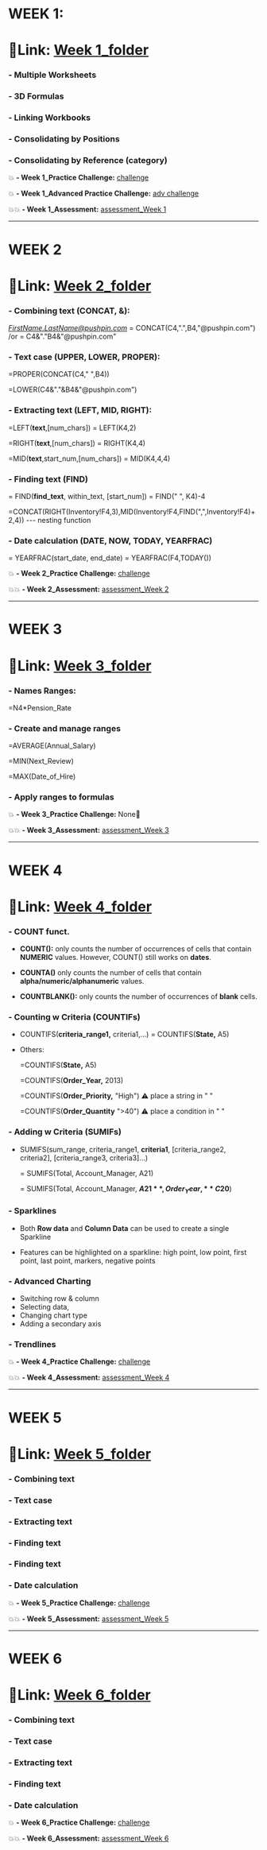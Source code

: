 # WEEK 1: 
# 🔗Link: [Week 1_folder](https://github.com/amy941/MacQuarie_Excel_Intermediate-I/tree/main/20250218_Week%201)
### - Multiple Worksheets
### - 3D Formulas
### - Linking Workbooks
### - Consolidating by Positions
### - Consolidating by Reference (category)
  
💥 **- Week 1_Practice Challenge:** [challenge](https://github.com/amy941/MacQuarie_Excel_Intermediate-I/blob/main/20250218_Week%201/W1_PracticeChallenge_HeadOffice.xlsx)

💥 **- Week 1_Advanced Practice Challenge:** [adv challenge](https://github.com/amy941/MacQuarie_Excel_Intermediate-I/blob/main/20250218_Week%201/W1_AdvPracticeChallenge.xlsx)

💥💥 **- Week 1_Assessment:** [assessment_Week 1](https://github.com/amy941/MacQuarie_Excel_Intermediate-I/tree/main/20250218_Week%201/assessment)

---

# WEEK 2
# 🔗Link: [Week 2_folder](https://github.com/amy941/MacQuarie_Excel_Intermediate-I/tree/main/20250225_Week%202)
### - Combining text (CONCAT, &):
  
  *FirstName.LastName@pushpin.com* = CONCAT(C4,".",B4,"@pushpin.com") /or = C4&"."B4&"@pushpin.com"

### - Text case (UPPER, LOWER, PROPER):

  =PROPER(CONCAT(C4," ",B4))

  =LOWER(C4&"."&B4&"@pushpin.com")
  
### - Extracting text (LEFT, MID, RIGHT):

  =LEFT(**text**,[num_chars]) = LEFT(K4,2)
  
  =RIGHT(**text**,[num_chars]) = RIGHT(K4,4)

  =MID(**text**,start_num,[num_chars]) = MID(K4,4,4)

  
### - Finding text (FIND)

  = FIND(**find_text**, within_text, [start_num]) = FIND(" ", K4)-4
  
  =CONCAT(RIGHT(Inventory!F4,3),MID(Inventory!F4,FIND(",",Inventory!F4)+2,4)) --- nesting function
  
### - Date calculation (DATE, NOW, TODAY, YEARFRAC)

  = YEARFRAC(start_date, end_date) = YEARFRAC(F4,TODAY())
  
💥 **- Week 2_Practice Challenge:** [challenge](https://github.com/amy941/MacQuarie_Excel_Intermediate-I/blob/main/20250225_Week%202/C2-W2-Practice-Challenge.xlsx)

💥💥 **- Week 2_Assessment:** [assessment_Week 2](https://github.com/amy941/MacQuarie_Excel_Intermediate-I/blob/main/20250225_Week%202/C2-W2-Assessment-Workbook.xlsx)

---

# WEEK 3
# 🔗Link: [Week 3_folder]()
### - Names Ranges:
  
  =N4*Pension_Rate
  
### - Create and manage ranges
  
  =AVERAGE(Annual_Salary)
  
  =MIN(Next_Review)
  
  =MAX(Date_of_Hire)
  
### - Apply ranges to formulas
  
💥 **- Week 3_Practice Challenge:** None🚫

💥💥 **- Week 3_Assessment:** [assessment_Week 3](https://github.com/amy941/MacQuarie_Excel_Intermediate-I/blob/main/20250228_Week%203/C2-W3-Assessment-Workbook.xlsx)

---

# WEEK 4
# 🔗Link: [Week 4_folder](https://github.com/amy941/MacQuarie_Excel_Intermediate-I/tree/main/20250301_Week%204)
### - COUNT funct.

- **COUNT():** only counts the number of occurrences of cells that contain **NUMERIC** values. However, COUNT() still works on **dates**.

- **COUNTA()** only counts the number of cells that contain **alpha/numeric/alphanumeric** values.

- **COUNTBLANK():** only counts the number of occurrences of **blank** cells.

### - Counting w Criteria (COUNTIFs)

- COUNTIFS(**criteria_range1,** criteria1,...) = COUNTIFS(**State,** A5)
  
- Others:

  =COUNTIFS(**State,** A5)
  
  =COUNTIFS(**Order_Year,** 2013)
  
  =COUNTIFS(**Order_Priority,** "High") ⚠️ place a string in " "
  
  =COUNTIFS(**Order_Quantity** ">40") ⚠️ place a condition in " "
 
### - Adding w Criteria (SUMIFs)

- SUMIFS(sum_range, criteria_range1, **criteria1**, [criteria_range2, criteria2], [criteria_range3, criteria3]...)
  
  = SUMIFS(Total, Account_Manager, A21)
  
  = SUMIFS(Total, Account_Manager, **$A21**, Order_Year, **C$20**)
  
### - Sparklines

- Both **Row data** and **Column Data** can be used to create a single Sparkline
  
-  Features can be highlighted on a sparkline: high point, low point, first point, last point, markers, negative points


### - Advanced Charting

- Switching row & column
- Selecting data,
- Changing chart type
- Adding a secondary axis

  
### - Trendlines
  
💥 **- Week 4_Practice Challenge:** [challenge]()

💥💥 **- Week 4_Assessment:** [assessment_Week 4]()

---

# WEEK 5
# 🔗Link: [Week 5_folder]()
### - Combining text
### - Text case
### - Extracting text
### - Finding text
### - Finding text
### - Date calculation
  
💥 **- Week 5_Practice Challenge:** [challenge]()

💥💥 **- Week 5_Assessment:** [assessment_Week 5]()

---

# WEEK 6
# 🔗Link: [Week 6_folder]()
### - Combining text
### - Text case
### - Extracting text
### - Finding text
### - Date calculation
  
💥 **- Week 6_Practice Challenge:** [challenge]()

💥💥 **- Week 6_Assessment:** [assessment_Week 6]()







